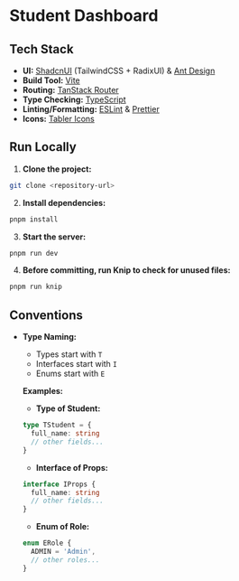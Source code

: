 # Student Dashboard

## Tech Stack

- **UI:** [ShadcnUI](https://ui.shadcn.com) (TailwindCSS + RadixUI) & [Ant Design](https://ant.design/)
- **Build Tool:** [Vite](https://vitejs.dev/)
- **Routing:** [TanStack Router](https://tanstack.com/router/latest)
- **Type Checking:** [TypeScript](https://www.typescriptlang.org/)
- **Linting/Formatting:** [ESLint](https://eslint.org/) & [Prettier](https://prettier.io/)
- **Icons:** [Tabler Icons](https://tabler.io/icons)

## Run Locally

1. **Clone the project:**

```bash
git clone <repository-url>
```

2. **Install dependencies:**

```bash
pnpm install
```

3. **Start the server:**

```bash
pnpm run dev
```

4. **Before committing, run Knip to check for unused files:**

```bash
pnpm run knip
```

## Conventions

- **Type Naming:**

  - Types start with `T`
  - Interfaces start with `I`
  - Enums start with `E`

  **Examples:**

  - **Type of Student:**

  ```typescript
  type TStudent = {
    full_name: string
    // other fields...
  }
  ```

  - **Interface of Props:**

  ```typescript
  interface IProps {
    full_name: string
    // other fields...
  }
  ```

  - **Enum of Role:**

  ```typescript
  enum ERole {
    ADMIN = 'Admin',
    // other roles...
  }
  ```
